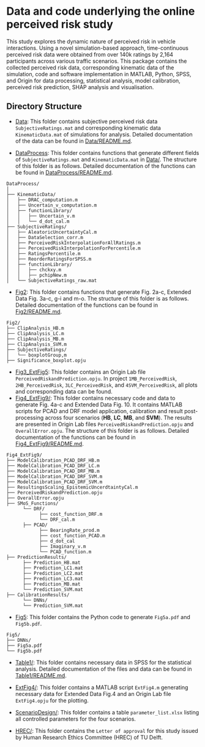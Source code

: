 # Data and code underlying the online perceived risk study

This study explores the dynamic nature of perceived risk in vehicle interactions. Using a novel simulation-based approach, time-continuous perceived risk data were obtained from over 140k ratings by 2,164 participants across various traffic scenarios. This package contains the collected perceived risk data, corresponding kinematic data of the simulation, code and software implementation in MATLAB, Python, SPSS, and Origin for data processing, statistical analysis, model calibration, perceived risk prediction, SHAP analysis and visualisation. 

## Directory Structure
- [Data](./Data): This folder contains subjective perceived risk data `SubjectiveRatings.mat` and corresponding kinematic data `KinematicData.mat` of simulations for analysis. Detailed documentation of the data can be found in [Data/README.md](./Data/README.md).
  
- [DataProcess](./DataProcess): This folder contains functions that generate different fields of  `SubjectiveRatings.mat` and `KinematicData.mat` in [Data/](./Data/). The structure of this folder is as follows. Detailed documentation of the functions can be found in [DataProcess/README.md](./DataProcess/README.md).
```
DataProcess/
│
├── KinematicData/
│   ├── DRAC_computation.m
│   ├── Uncertain_v_computation.m
│   ├── functionLibrary/
│   │   ├── Uncertain_v.m
│   │   └── d_dot_cal.m
├── SubjectiveRatings/
│   ├── AleatoricUncertaintyCal.m
│   ├── DataSelection_corr.m
│   ├── PerceivedRiskInterpolationForAllRatings.m
│   ├── PerceivedRiskInterpolationForPercentile.m
│   ├── RatingsPercentile.m
│   ├── ReorderRatingsForSPSS.m
│   ├── functionLibrary/
│   │   ├── chckxy.m
│   │   ├── pchipNew.m
│   └── SubjectiveRatings_raw.mat
```
- [Fig2](./Fig2): This folder contains functions that generate Fig. 2a-c, Extended Data Fig. 3a-c, g-i and m-o. The structure of this folder is as follows. Detailed documentation of the functions can be found in [Fig2/README.md](./Fig2/README.md).
```
Fig2/
├── ClipAnalysis_HB.m
├── ClipAnalysis_LC.m
├── ClipAnalysis_MB.m
├── ClipAnalysis_SVM.m
├── SubjectiveRatings/
│   └── boxplotGroup,m
├── Significance_boxplot.opju
```
- [Fig3_ExtFig5](./Fig3ExtFig5): This folder contains an Origin Lab file `PerceivedRiskandPrediction.opju`. In project `1MB_PerceivedRisk`, `2HB_PerceivedRisk`, `3LC_PerceivedRisk`, and `4SVM_PerceivedRisk`, all plots and corresponding data can be found. 
- [Fig4_ExtFig9/](./Fig4abc_ExtFig9/): This folder contains necessary code and data to generate Fig. 4a-c and Extended Data Fig. 10. It contains MATLAB scripts for PCAD and DRF model application, calibration and result post-processing across four scenarios (**HB**, **LC**, **MB**, and **SVM**). The results are presented in Origin Lab files `PerceivedRiskandPrediction.opju` and `OverallError.opju`. The structure of this folder is as follows. Detailed documentation of the functions can be found in [Fig4_ExtFig9/README.md](./Fig4_ExtFig9/README.md).

```
Fig4_ExtFig9/
├── ModelCalibration_PCAD_DRF_HB.m
├── ModelCalibration_PCAD_DRF_LC.m
├── ModelCalibration_PCAD_DRF_MB.m
├── ModelCalibration_PCAD_DRF_SVM.m
├── ModelCalibration_PCAD_DRF_SVM.m
├── ResultingsScaling_EpistemicUncerdtaintyCal.m
├── PerceivedRiskandPrediction.opju
├── OverallError.opju
├── SMoS_Functions/
      └── DRF/
            ├── cost_function_DRF.m
            └── DRF_cal.m
      ├── PCAD/
            ├── BearingRate_prod.m
            ├── cost_function_PCAD.m
            ├── d_dot_cal
            ├── Imaginary_v.m
            └── PCAD_function.m
├── PredictionResults/
      ├── Prediction_HB.mat
      ├── Prediction_LC1.mat
      ├── Prediction_LC2.mat
      ├── Prediction_LC3.mat
      ├── Prediction_MB.mat
      └── Prediction_SVM.mat
├── CalibrationResults/
      └── DNNs/
      └── Prediction_SVM.mat
```
- [Fig5](./Fig5): This folder contains the Python code to generate `Fig5a.pdf` and `Fig5b.pdf`.
```
Fig5/
├── DNNs/
├── Fig5a.pdf
└── Fig5b.pdf
```
- [Table1/](./Table1/): This folder contains necessary data in SPSS for the statistical analysis. Detailed documentation of the files and data can be found in [Table1/README.md](./Table1/README.md).

- [ExtFig4/](./ExtFig6/): This folder contains a MATLAB script `ExtFig4.m` generating necessary data for Extended Data Fig.4 and an Origin Lab file `ExtFig4.opju` for the plotting.

- [ScenarioDesign/](./ScenarioDesign/): This folder contains a table `parameter_list.xlsx` listing all controlled parameters for the four scenarios.

- [HREC/](./HREC/): This folder contains the `Letter of approval` for this study issued by Human Research Ethics Committee (HREC) of TU Delft. 

